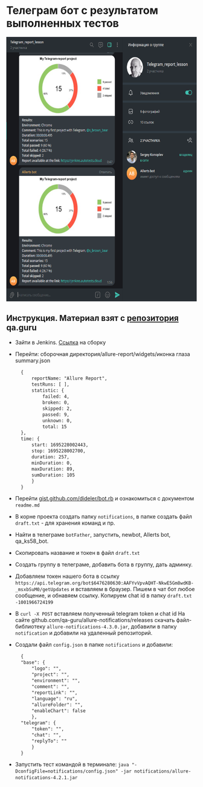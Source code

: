 # Телеграм бот с результатом выполненных тестов

<img alt='Результат выполненных тестов' height='700' src='src/test/resources/img/telegram_bot_result.png'>

## Инструкция. Материал взят с [репозитория](https://github.com/qa-guru/knowledge-base/wiki/12.-%D0%9E%D1%82%D0%BF%D1%80%D0%B0%D0%B2%D0%BB%D1%8F%D0%B5%D0%BC-%D1%83%D0%B2%D0%B5%D0%B4%D0%BE%D0%BC%D0%BB%D0%B5%D0%BD%D0%B8%D1%8F-%D0%BE-%D1%80%D0%B5%D0%B7%D1%83%D0%BB%D1%8C%D1%82%D0%B0%D1%82%D0%B0%D1%85-%D0%BF%D1%80%D0%BE%D1%85%D0%BE%D0%B6%D0%B4%D0%B5%D0%BD%D0%B8%D1%8F-%D0%B0%D0%B2%D1%82%D0%BE%D1%82%D0%B5%D1%81%D1%82%D0%BE%D0%B2) qa.guru

- Зайти в Jenkins. [Ссылка](https://jenkins.autotests.cloud/job/student-qa_guru_sergey_konoplev_notifications/) на сборку

- Перейти: сборочная директория/allure-report/widgets/иконка глаза summary.json


		{
			reportName: "Allure Report",
			testRuns: [ ],
			statistic: {
				failed: 4,
				broken: 0,
				skipped: 2,
				passed: 9,
				unknown: 0,
				total: 15
		},
		time: {
			start: 1695228002443,
			stop: 1695228002700,
			duration: 257,
			minDuration: 0,
			maxDuration: 89,
			sumDuration: 105
			}
		}


- Перейти [gist.github.com/dideler/bot.rb](https://gist.github.com/dideler/85de4d64f66c1966788c1b2304b9caf1) и ознакомиться с документом `readme.md`

- В корне проекта создать папку `notifications`, в папке создать файл `draft.txt` - для хранения команд и пр.

- Найти в телеграме `botFather`, запустить, newbot, Allerts bot, qa_ks58_bot.

- Скопировать название и токен в файл `draft.txt`

- Создать группу в телеграме, добавить бота в группу, дать админку.

- Добавляем токен нашего бота в ссылку `https://api.telegram.org/bot$6476280630:AAFYvVpvAQHT-NkwE5Gm8wdKB-_msxbSuM0/getUpdates` и вставляем в браузер.
Пишем в чат бот любое сообщение, и обнавяем ссылку. Копируем chat id в папку `draft.txt` `-1001966724199`

- В `curl -X POST` вставляем полученный telegram token и chat id
На сайте github.com/qa-guru/allure-notifications/releases скачать файл-библиотеку `allure-notifications-4.3.0.jar`, добавили в папку `notification` и добавили на удаленный репозиторий.

- Создали файл `config.json` в папке `notifications` и добавили:

		{
		"base": {
			"logo": "",
			"project": "",
			"environment": "",
			"comment": "",
			"reportLink": "",
			"language": "ru",
			"allureFolder": "",
			"enableChart": false
			},
		"telegram": {
			"token": "",
			"chat": "",
			"replyTo": ""
			}
		}

- Запустить тест командой в терминале:
`java "-DconfigFile=notifications/config.json" -jar notifications/allure-notifications-4.2.1.jar`
